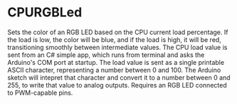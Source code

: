 # CPURGBLed
Sets the color of an RGB LED based on the CPU current load percentage. If the load is low, the color will be blue, and if the load is high, it will be red, transitioning smoothly between intermediate values. The CPU load value is sent from an C# simple app, which runs from terminal and asks the Arduino's COM port at startup. The load value is sent as a single printable ASCII character, representing a number between 0 and 100. The Arduino sketch will intepret that character and convert it to a number between 0 and 255, to write that value to analog outputs. Requires an RGB LED connected to PWM-capable pins.
